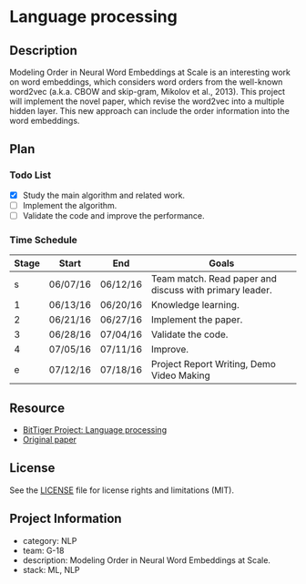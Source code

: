 # Language processing

## Description
Modeling Order in Neural Word Embeddings at Scale is an interesting work on word embeddings, which considers word orders from the well-known word2vec (a.k.a. CBOW and skip-gram, Mikolov et al., 2013). This project will implement the novel paper, which revise the word2vec into a multiple hidden layer. This new approach can include the order information into the word embeddings.

## Plan

### Todo List
- [x] Study the main algorithm and related work.
- [ ] Implement the algorithm.
- [ ] Validate the code and improve the performance.

### Time Schedule


| Stage | Start  | End | Goals |
| ------------- | ------------- | ------------- | ------------- |
| s | 06/07/16  | 06/12/16  | Team match. Read paper and discuss with primary leader. |
| 1 | 06/13/16  | 06/20/16  | Knowledge learning.  |
| 2 | 06/21/16  | 06/27/16  | Implement the paper. |
| 3 | 06/28/16  | 07/04/16  | Validate the code. |
| 4 | 07/05/16  | 07/11/16  | Improve. | 
| e | 07/12/16  | 07/18/16  | Project Report Writing, Demo Video Making |

## Resource
- [BitTiger Project: Language processing](http://www.bittiger.io/microproject/3WHtbKbWFfNgk26Mx)
- [Original paper](http://jmlr.org/proceedings/papers/v37/trask15.pdf)

## License
See the [LICENSE](LICENSE.md) file for license rights and limitations (MIT).

## Project Information
- category: NLP
- team: G-18
- description: Modeling Order in Neural Word Embeddings at Scale.
- stack: ML, NLP
